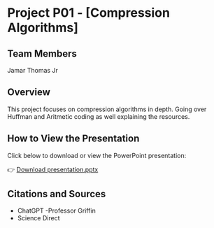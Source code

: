 # Project P01 - [Compression Algorithms]

## Team Members
Jamar Thomas Jr

## Overview
This project focuses on compression algorithms in depth. Going over Huffman and Aritmetic coding as well explaining the resources.

## How to View the Presentation
Click below to download or view the PowerPoint presentation:

👉 [Download presentation.pptx](./presentation.pptx)

## Citations and Sources
- ChatGPT
 -Professor Griffin
- Science Direct
